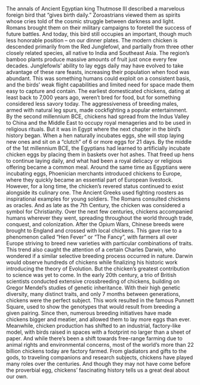 The annals of Ancient Egyptian king  Thutmose III described a marvelous foreign bird that “gives birth daily.” Zoroastrians viewed them as spirits whose cries told of the cosmic struggle between darkness and light. Romans brought them on their military campaigns to foretell the success of future battles. And today, this bird still occupies an important, though much less honorable position – on our dinner plates. The modern chicken is descended primarily from the Red Junglefowl, and partially from three other  closely related species, all native to India and Southeast Asia. The region’s bamboo plants produce massive amounts of fruit just once every few decades. Junglefowls’ ability to lay eggs daily may have evolved to take advantage  of these rare feasts, increasing their population when food was abundant. This was something humans could exploit on a consistent basis, and the birds’ weak flight capabilities and limited need for space made them easy to capture and contain. The earliest domesticated chickens, dating at least back to 7,000 years ago, weren’t bred for food, but for something considered less savory today. The aggressiveness of breeding males, armed with natural leg spurs, made cockfighting a popular entertainment. By the second millennium BCE, chickens had spread from the  Indus Valley to China and the Middle East to occupy royal menageries and to be used in religious rituals. But it was in Egypt where the next chapter in the bird’s history began. When a hen naturally incubates eggs, she will stop laying new ones and sit on a “clutch” of 6 or more eggs for 21 days. By the middle of the 1st millennium BCE, the Egyptians had learned to artificially incubate chicken eggs by placing them in baskets over hot ashes. That freed up hens to continue laying daily, and what had been a royal delicacy or religious offering became a common meal. Around the same time as Egyptians were incubating eggs, Phoenician merchants introduced chickens to Europe, where they quickly became an essential part of European livestock. However, for a long time, the chicken’s revered status  continued to exist alongside its culinary one. The Ancient Greeks used fighting roosters as inspirational examples  for young soldiers. The Romans consulted chickens as oracles. And as late as the 7th Century, the chicken was considered a symbol for Christianity. Over the next few centuries, chickens accompanied humans wherever they went, spreading throughout the world through trade, conquest, and colonization. After the Opium Wars, Chinese breeds were brought to England and crossed with local chickens. This gave rise to a phenomenon called “Hen Fever” or “The Fancy”, with farmers all over Europe striving to breed new varieties with particular combinations of traits. This trend also caught the attention of a certain Charles Darwin, who wondered if a similar selective breeding process occurred in nature. Darwin would observe hundreds of chickens while finalizing his historic work introducing the theory of Evolution. But the chicken’s greatest contribution to science was yet to come. In the early 20th century, a trio of British scientists conducted extensive crossbreeding of chickens, building on Gregor Mendel’s studies of genetic inheritance. With their high genetic diversity, many distinct traits, and only 7 months between generations, chickens were the perfect subject. This work resulted in the famous Punnett Square, used to show the genotypes that would result from breeding a given pairing. Since then, numerous breeding initiatives have made chickens bigger and meatier, and allowed them to lay  more eggs than ever. Meanwhile, chicken production has shifted  to an industrial, factory-like model, with birds raised in spaces  with a footprint no larger than a sheet of paper. And while there’s been a shift towards free-range farming due to animal rights  and environmental concerns, most of the world’s more than 22 billion chickens today are factory farmed. From gladiators and gifts to the gods, to traveling companions  and research subjects, chickens have played many roles over the centuries. And though they may not have come  before the proverbial egg, chickens’ fascinating history tells us  a great deal about our own. 